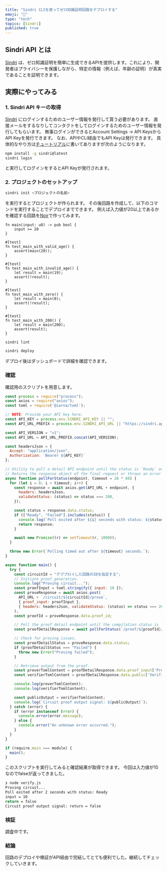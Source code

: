 ```yaml
---
title: "Sindri CLIを使ってゼロ知識証明回路をデプロイする"
emoji: "🙆"
type: "tech"
topics: [Sindri]
published: true
---
```


## Sindri API とは

[Sindri](https://sindri.app/) は、ゼロ知識証明を簡単に生成できるAPIを提供します。これにより、開発者はプライバシーを保護しながら、特定の情報（例えば、年齢の証明）が真実であることを証明できます。

## 実際にやってみる

### 1. Sindri API キーの取得

[Sindri](https://sindri.app/) にログインするためのユーザー情報を発行して貰う必要があります。
直接メールをするなりしてコンタクトをしてログインするためのユーザー情報を発行してもらいます。
無事ログインができるとAccount Settings -> API KeysからAPI Keyを発行できます。
なお、APIやCLI経由でもAPI Keyは発行できます。
具体的なやり方は[チュートリアル](https://sindri.app/docs/getting-started/cli/)に書いてありますが次のようになります。

```bash
npm install -g sindri@latest
sindri login
```

と実行してログインをするとAPI Keyが発行されます。

### 2. プロジェクトのセットアップ

```bash
sindri init <プロジェクトの名前>
```

を実行するとプロジェクトが作られます。
その後回路を作成して、以下のコマンドを実行することでデプロイまでできます。
例えば入力値が20以上であるかを確認する回路を[Noir](https://noir-lang.org/)で作ってみます。

```noir
fn main(input: u8) -> pub bool {
    input >= 20
}

#[test]
fn test_main_with_valid_age() {
    assert(main(20));
}

#[test]
fn test_main_with_invalid_age() {
    let result = main(19);
    assert(!result);
}

#[test]
fn test_main_with_zero() {
    let result = main(0);
    assert(!result);
}

#[test]
fn test_main_with_200() {
    let result = main(200);
    assert(result);
}

```

```bash
sindri lint
```

```bash
sindri deploy
```

デプロイ後はダッシュボードで詳細を確認できます。

### 確認

確認用のスクリプトを用意します。

```verify.js
const process = require("process");
const axios = require("axios");
const toml = require('@iarna/toml');

// NOTE: Provide your API key here.
const API_KEY = process.env.SINDRI_API_KEY || "";
const API_URL_PREFIX = process.env.SINDRI_API_URL || "https://sindri.app/api/";

const API_VERSION = "v1";
const API_URL = API_URL_PREFIX.concat(API_VERSION);

const headersJson = {
  Accept: "application/json",
  Authorization: `Bearer ${API_KEY}`
};

// Utility to poll a detail API endpoint until the status is `Ready` or `Failed`.
// Returns the response object of the final request or throws an error if the timeout is reached.
async function pollForStatus(endpoint, timeout = 20 * 60) {
  for (let i = 0; i < timeout; i++) {
    const response = await axios.get(API_URL + endpoint, {
      headers: headersJson,
      validateStatus: (status) => status === 200,
    });

    const status = response.data.status;
    if (["Ready", "Failed"].includes(status)) {
      console.log(`Poll exited after ${i} seconds with status: ${status}`);
      return response;
    }

    await new Promise((r) => setTimeout(r, 1000));
  }

  throw new Error(`Polling timed out after ${timeout} seconds.`);
}

async function main() {
  try {
    const circuitId = "デププロイした回路のIDを指定する";
    // Initiate proof generation.
    console.log("Proving circuit...");
    const proofInput = toml.stringify({ input: 10 });
    const proveResponse = await axios.post(
      API_URL + `/circuit/${circuitId}/prove`,
      { proof_input: proofInput },
      { headers: headersJson, validateStatus: (status) => status === 201 },
    );
    const proofId = proveResponse.data.proof_id;

    // Poll the proof detail endpoint until the compilation status is `Ready` or `Failed`.
    const proofDetailResponse = await pollForStatus(`/proof/${proofId}/detail`);

    // Check for proving issues.
    const proofDetailStatus = proveResponse.data.status;
    if (proofDetailStatus === "Failed") {
      throw new Error("Proving failed");
    }

    // Retrieve output from the proof.
    const proverTomlContent = proofDetailResponse.data.proof_input['Prover.toml'];
    const verifierTomlContent = proofDetailResponse.data.public['Verifier.toml'];

    console.log(proverTomlContent);
    console.log(verifierTomlContent);

    const publicOutput = verifierTomlContent;
    console.log(`Circuit proof output signal: ${publicOutput}`);
  } catch (error) {
    if (error instanceof Error) {
      console.error(error.message);
    } else {
      console.error("An unknown error occurred.");
    }
  }
}

if (require.main === module) {
  main();
}
```

このスクリプトを実行してみると確認結果が取得できます。
今回は入力値が10なのでfalseが返ってきました。

```bash
❯ node verify.js
Proving circuit...
Poll exited after 2 seconds with status: Ready
input = 10
return = false
Circuit proof output signal: return = false
```

### 検証

調査中です。

### 結論

回路のデプロイや検証がAPI経由で完結してとても便利でした。継続してチェックしていきます。
